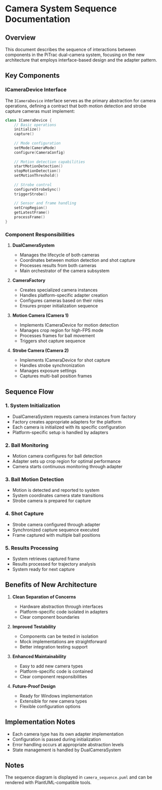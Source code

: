 # Camera System Sequence Documentation

## Overview
This document describes the sequence of interactions between components in the PiTrac dual-camera system, focusing on the new architecture that employs interface-based design and the adapter pattern.

## Key Components

### ICameraDevice Interface
The `ICameraDevice` interface serves as the primary abstraction for camera operations, defining a contract that both motion detection and strobe capture cameras must implement:

```cpp
class ICameraDevice {
    // Basic operations
    initialize()
    capture()
    
    // Mode configuration
    setMode(CameraMode)
    configure(CameraConfig)
    
    // Motion detection capabilities
    startMotionDetection()
    stopMotionDetection()
    setMotionThreshold()
    
    // Strobe control
    configureStrobeSync()
    triggerStrobe()
    
    // Sensor and frame handling
    setCropRegion()
    getLatestFrame()
    processFrame()
}
```

### Component Responsibilities

1. **DualCameraSystem**
   - Manages the lifecycle of both cameras
   - Coordinates between motion detection and shot capture
   - Processes results from both cameras
   - Main orchestrator of the camera subsystem

2. **CameraFactory**
   - Creates specialized camera instances
   - Handles platform-specific adapter creation
   - Configures cameras based on their roles
   - Ensures proper initialization sequence

3. **Motion Camera (Camera 1)**
   - Implements ICameraDevice for motion detection
   - Manages crop region for high-FPS mode
   - Processes frames for ball movement
   - Triggers shot capture sequence

4. **Strobe Camera (Camera 2)**
   - Implements ICameraDevice for shot capture
   - Handles strobe synchronization
   - Manages exposure settings
   - Captures multi-ball position frames

## Sequence Flow

### 1. System Initialization
- DualCameraSystem requests camera instances from factory
- Factory creates appropriate adapters for the platform
- Each camera is initialized with its specific configuration
- Platform-specific setup is handled by adapters

### 2. Ball Monitoring
- Motion camera configures for ball detection
- Adapter sets up crop region for optimal performance
- Camera starts continuous monitoring through adapter

### 3. Ball Motion Detection
- Motion is detected and reported to system
- System coordinates camera state transitions
- Strobe camera is prepared for capture

### 4. Shot Capture
- Strobe camera configured through adapter
- Synchronized capture sequence executed
- Frame captured with multiple ball positions

### 5. Results Processing
- System retrieves captured frame
- Results processed for trajectory analysis
- System ready for next capture

## Benefits of New Architecture

1. **Clean Separation of Concerns**
   - Hardware abstraction through interfaces
   - Platform-specific code isolated in adapters
   - Clear component boundaries

2. **Improved Testability**
   - Components can be tested in isolation
   - Mock implementations are straightforward
   - Better integration testing support

3. **Enhanced Maintainability**
   - Easy to add new camera types
   - Platform-specific code is contained
   - Clear component responsibilities

4. **Future-Proof Design**
   - Ready for Windows implementation
   - Extensible for new camera types
   - Flexible configuration options

## Implementation Notes
- Each camera type has its own adapter implementation
- Configuration is passed during initialization
- Error handling occurs at appropriate abstraction levels
- State management is handled by DualCameraSystem

## Notes
The sequence diagram is displayed in `camera_sequence.puml` and can be rendered with PlantUML-compatible tools.
